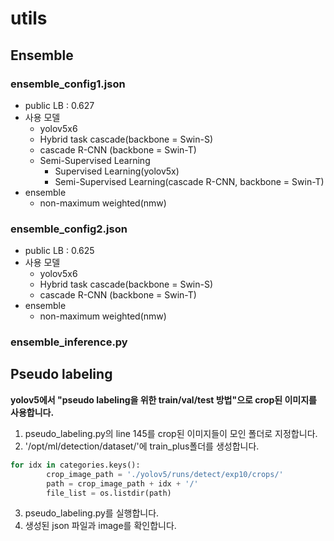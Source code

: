 # utils
## Ensemble
### ensemble_config1.json
- public LB : 0.627
- 사용 모델
  - yolov5x6
  - Hybrid task cascade(backbone = Swin-S) 
  - cascade R-CNN (backbone = Swin-T)
  - Semi-Supervised Learning
    - Supervised Learning(yolov5x)
    - Semi-Supervised Learning(cascade R-CNN, backbone = Swin-T)
- ensemble
  - non-maximum weighted(nmw)
### ensemble_config2.json
- public LB : 0.625
- 사용 모델
  - yolov5x6
  - Hybrid task cascade(backbone = Swin-S) 
  - cascade R-CNN (backbone = Swin-T)
- ensemble
  - non-maximum weighted(nmw)
### ensemble_inference.py
## Pseudo labeling
**yolov5에서 "pseudo labeling을 위한 train/val/test 방법"으로 crop된 이미지를 사용합니다.**
1. pseudo_labeling.py의 line 145를 crop된 이미지들이 모인 폴더로 지정합니다.
2. '/opt/ml/detection/dataset/'에 train_plus폴더를 생성합니다.
```python
for idx in categories.keys():
        crop_image_path = './yolov5/runs/detect/exp10/crops/'
        path = crop_image_path + idx + '/'
        file_list = os.listdir(path)
```
3. pseudo_labeling.py를 실행합니다.
4. 생성된 json 파일과 image를 확인합니다.
